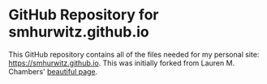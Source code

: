# GitHub Repository for smhurwitz.github.io

This GitHub repository contains all of the files needed for my personal site: https://smhurwitz.github.io. This was initially forked from Lauren M. Chambers' [beautiful page](https://laurenmarietta.github.io/index.html).